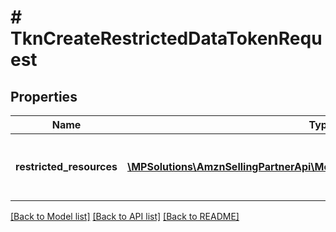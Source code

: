 # # TknCreateRestrictedDataTokenRequest

## Properties

Name | Type | Description | Notes
------------ | ------------- | ------------- | -------------
**restricted_resources** | [**\MPSolutions\AmznSellingPartnerApi\Models\Tokens\TknRestrictedResource[]**](TknRestrictedResource.md) | A list of restricted resources. Maximum: 50 |

[[Back to Model list]](../../README.md#models) [[Back to API list]](../../README.md#endpoints) [[Back to README]](../../README.md)
